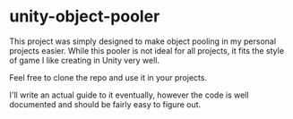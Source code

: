 ﻿# unity-object-pooler

This project was simply designed to make object pooling in my personal projects easier.  While this pooler is not ideal for all projects, it fits the style of game I like creating in Unity very well.

Feel free to clone the repo and use it in your projects.

I'll write an actual guide to it eventually, however the code is well documented and should be fairly easy to figure out.
